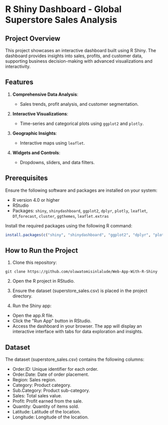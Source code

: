 # R Shiny Dashboard - Global Superstore Sales Analysis

## Project Overview
This project showcases an interactive dashboard built using R Shiny. The dashboard provides insights into sales, profits, and customer data, supporting business decision-making with advanced visualizations and interactivity.

## Features
1. **Comprehensive Data Analysis**:
   - Sales trends, profit analysis, and customer segmentation.

2. **Interactive Visualizations**:
   - Time-series and categorical plots using `ggplot2` and `plotly`.

3. **Geographic Insights**:
   - Interactive maps using `leaflet`.

4. **Widgets and Controls**:
   - Dropdowns, sliders, and data filters.

## Prerequisites
Ensure the following software and packages are installed on your system:
- R version 4.0 or higher
- RStudio
- Packages: `shiny`, `shinydashboard`, `ggplot2`, `dplyr`, `plotly`, `leaflet`, `DT`,`forecast`, `cluster`, `ggthemes`, `leaflet.extras`

Install the required packages using the following R command:
```R
install.packages(c("shiny", "shinydashboard", "ggplot2", "dplyr", "plotly", "leaflet", "readr"))
```
## How to Run the Project
1. Clone this repository:

```
git clone https://github.com/oluwatomisinlalude/Web-App-With-R-Shiny
```

2. Open the R project in RStudio.

3. Ensure the dataset (superstore_sales.csv) is placed in the project directory.

4. Run the Shiny app:

- Open the app.R file.
- Click the "Run App" button in RStudio.
- Access the dashboard in your browser. The app will display an interactive interface with tabs for data exploration and insights.

## Dataset
The dataset (superstore_sales.csv) contains the following columns:

- Order.ID: Unique identifier for each order.
- Order.Date: Date of order placement.
- Region: Sales region.
- Category: Product category.
- Sub.Category: Product sub-category.
- Sales: Total sales value.
- Profit: Profit earned from the sale.
- Quantity: Quantity of items sold.
- Latitude: Latitude of the location.
- Longitude: Longitude of the location.

